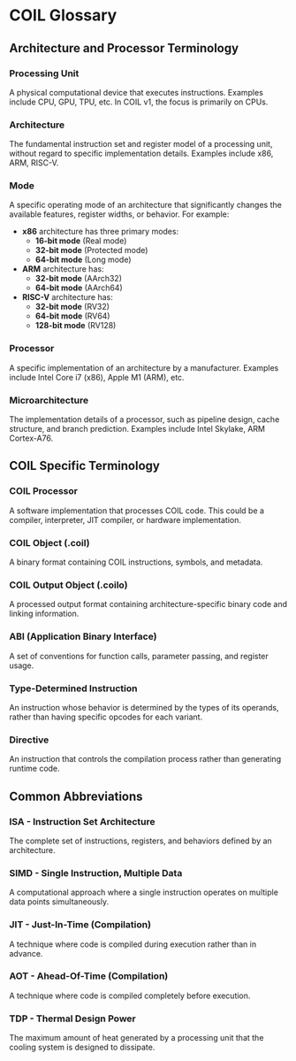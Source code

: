 # COIL Glossary

## Architecture and Processor Terminology

### Processing Unit
A physical computational device that executes instructions. Examples include CPU, GPU, TPU, etc. In COIL v1, the focus is primarily on CPUs.

### Architecture
The fundamental instruction set and register model of a processing unit, without regard to specific implementation details. Examples include x86, ARM, RISC-V.

### Mode
A specific operating mode of an architecture that significantly changes the available features, register widths, or behavior. For example:
- **x86** architecture has three primary modes:
  - **16-bit mode** (Real mode)
  - **32-bit mode** (Protected mode)
  - **64-bit mode** (Long mode)
- **ARM** architecture has:
  - **32-bit mode** (AArch32)
  - **64-bit mode** (AArch64)
- **RISC-V** architecture has:
  - **32-bit mode** (RV32)
  - **64-bit mode** (RV64)
  - **128-bit mode** (RV128)

### Processor
A specific implementation of an architecture by a manufacturer. Examples include Intel Core i7 (x86), Apple M1 (ARM), etc.

### Microarchitecture
The implementation details of a processor, such as pipeline design, cache structure, and branch prediction. Examples include Intel Skylake, ARM Cortex-A76.

## COIL Specific Terminology

### COIL Processor
A software implementation that processes COIL code. This could be a compiler, interpreter, JIT compiler, or hardware implementation.

### COIL Object (.coil)
A binary format containing COIL instructions, symbols, and metadata.

### COIL Output Object (.coilo)
A processed output format containing architecture-specific binary code and linking information.

### ABI (Application Binary Interface)
A set of conventions for function calls, parameter passing, and register usage.

### Type-Determined Instruction
An instruction whose behavior is determined by the types of its operands, rather than having specific opcodes for each variant.

### Directive
An instruction that controls the compilation process rather than generating runtime code.

## Common Abbreviations

### ISA - Instruction Set Architecture
The complete set of instructions, registers, and behaviors defined by an architecture.

### SIMD - Single Instruction, Multiple Data
A computational approach where a single instruction operates on multiple data points simultaneously.

### JIT - Just-In-Time (Compilation)
A technique where code is compiled during execution rather than in advance.

### AOT - Ahead-Of-Time (Compilation)
A technique where code is compiled completely before execution.

### TDP - Thermal Design Power
The maximum amount of heat generated by a processing unit that the cooling system is designed to dissipate.